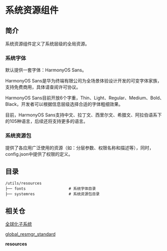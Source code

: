 # 系统资源组件

## 简介

系统资源组件定义了系统层级的全局资源。

### 系统字体

默认提供一套字体：HarmonyOS Sans。

HarmonyOS Sans是华为终端有限公司为全场景体验设计开发的可变字体家族，支持免费商用，具体请查阅许可协议。

HarmonyOS Sans目前开放6个字重，Thin、Light、Regular、Medium、Bold、Black，开发者可以根据信息层级选择合适的字体粗细效果。

目前，HarmonyOS Sans支持中文、拉丁文、西里尔文、希腊文、阿拉伯语系下的105种语言，后续还将支持更多的语言。

### 系统资源包

提供了各应用广泛使用的资源（如：分层参数、权限名称和描述等），同时，config.json中提供了权限的定义。

## 目录

```
/utils/resources
├── fonts                   # 系统字体目录
├── systemres               # 系统资源包目录
```

## 相关仓

[全球化子系统](https://gitee.com/openharmony/docs/blob/master/zh-cn/readme/%E5%85%A8%E7%90%83%E5%8C%96%E5%AD%90%E7%B3%BB%E7%BB%9F.md)

[global\_resmgr\_standard](https://gitee.com/openharmony/global_resmgr_standard/blob/master/README_zh.md)

**resources**

